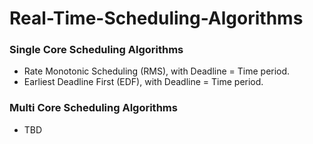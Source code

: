 # Real-Time-Scheduling-Algorithms

### Single Core Scheduling Algorithms
- Rate Monotonic Scheduling (RMS), with Deadline = Time period.
- Earliest Deadline First (EDF), with Deadline = Time period.

### Multi Core Scheduling Algorithms
- TBD
